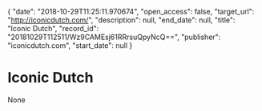 {
  "date": "2018-10-29T11:25:11.970674", 
  "open_access": false, 
  "target_url": "http://iconicdutch.com/", 
  "description": null, 
  "end_date": null, 
  "title": "Iconic Dutch", 
  "record_id": "20181029T112511/Wz9CAMEsj61RRrsuQpyNcQ==", 
  "publisher": "iconicdutch.com", 
  "start_date": null
}

# Iconic Dutch

None